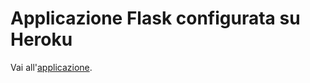 # Applicazione Flask configurata su Heroku #

Vai all'[applicazione](https://salty-river-12074.herokuapp.com/).
